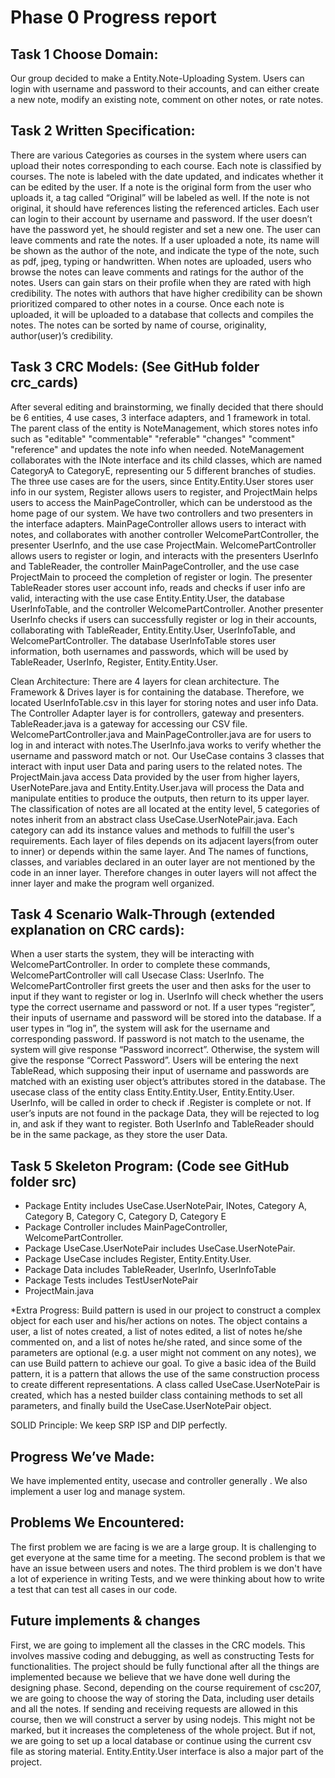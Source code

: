 # Phase 0 Progress report

## Task 1 Choose Domain: 

Our group decided to make a Entity.Note-Uploading System. Users can login with username and password to their accounts, and can either create a new note, modify an existing note, comment on other notes, or rate notes. 

## Task 2 Written Specification:
There are various Categories as courses in the system where users can upload their notes corresponding to each course.  Each note is classified by courses. The note is labeled with the date updated, and indicates whether it can be edited by the user. If a note is the original form from the user who uploads it, a tag called “Original” will be labeled as well. If the note is not original, it should have references listing the referenced articles. Each user can login to their account by username and password. If the user doesn’t have the password yet, he should register and set a new one. The user can leave comments and rate the notes. If a user uploaded a note, its name will be shown as the author of the note, and indicate the type of the note, such as pdf, jpeg, typing or handwritten. When notes are uploaded, users who browse the notes can leave comments and ratings for the author of the notes. Users can gain stars on their profile when they are rated with high credibility. The notes with authors that have higher credibility can be shown prioritized compared to other notes in a course. Once each note is uploaded, it will be uploaded to a database that collects and compiles the notes. The notes can be sorted by name of course, originality, author(user)’s credibility. 


## Task 3 CRC Models: (See GitHub folder crc_cards)

After several editing and brainstorming, we finally decided that there should be 6 entities, 4 use cases, 3 interface adapters, and 1 framework in total. 
The parent class of the entity is NoteManagement, which stores notes info such as "editable" "commentable" "referable" "changes" "comment" "reference" and updates the note info when needed.  NoteManagement collaborates with the INote interface and its child classes, which are named CategoryA to CategoryE, representing our 5 different branches of studies.
The three use cases are for the users, since Entity.Entity.User stores user info in our system, Register allows users to register, and ProjectMain helps users to access the MainPageController, which can be understood as the home page of our system.
We have two controllers and two presenters in the interface adapters. MainPageController allows users to interact with notes, and collaborates with another controller WelcomePartController, the presenter UserInfo, and the use case ProjectMain. WelcomePartController allows users to register or login, and interacts with the presenters UserInfo and TableReader, the controller MainPageController, and the use case ProjectMain to proceed the completion of register or login. The presenter TableReader stores user account info, reads and checks if user info are valid, interacting with the use case Entity.Entity.User, the database UserInfoTable, and the controller WelcomePartController. Another presenter UserInfo checks if users can successfully register or log in their accounts, collaborating with TableReader, Entity.Entity.User, UserInfoTable, and WelcomePartController.
The database UserInfoTable stores user information, both usernames and passwords, which will be used by TableReader, UserInfo, Register, Entity.Entity.User.

Clean Architecture:
There are 4 layers for clean architecture. The Framework & Drives layer is for containing the database. Therefore, we located UserInfoTable.csv in this layer for storing notes and user info Data. The Controller Adapter layer is for controllers, gateway and presenters. TableReader.java is a gateway for accessing our CSV file. WelcomePartController.java and MainPageController.java are for users to log in and interact with notes.The UserInfo.java works to verify whether the username and password match or not. Our UseCase contains 3 classes that interact with input user Data and paring users to the related notes. The ProjectMain.java access Data provided by the user from higher layers,  UserNotePare.java and Entity.Entity.User.java will process the Data and manipulate entities to produce the outputs, then return to its upper layer. The classification of notes are all located at the entity level,  5 categories of notes inherit from an abstract class UseCase.UserNotePair.java. Each category can add its instance values and methods to fulfill the user's requirements. Each layer of files depends on its adjacent layers(from outer to inner) or depends within the same layer. And The names of functions, classes, and variables declared in an outer layer are not mentioned by the code in an inner layer.
 Therefore changes in outer layers will not affect the inner layer and make the program well organized.
 
## Task 4 Scenario Walk-Through (extended explanation on CRC cards):
When a user starts the system, they will be interacting with WelcomePartController. In order to complete these commands, WelcomePartController will call Usecase Class: UserInfo. The WelcomePartController first greets the user and then asks for the user to input if they want to register or log in. UserInfo will check whether the users type the correct username and password or not. If a user types “register”, their inputs of username and password will be stored into the database. If a user types in “log in”, the system will ask for the username and corresponding password. If password is not match to the usename, the system will give response “Password incorrect”. Otherwise, the system will give the response “Correct Password”.
Users will be entering the next TableRead, which supposing their input of username and passwords are matched with an existing user object’s attributes stored in the database. The usecase class of the entity class Entity.Entity.User, Entity.Entity.User. UserInfo, will be called in order to check if .Register is complete or not. If user’s inputs are not found in the package Data, they will be rejected to log in, and ask if they want to register. Both UserInfo and TableReader should be in the same package, as they store the user Data.

## Task 5 Skeleton Program: (Code see GitHub folder src)

- Package Entity includes UseCase.UserNotePair, INotes, Category A, Category B, Category C, Category D, Category E
- Package Controller includes MainPageController, WelcomePartController.
- Package UseCase.UserNotePair includes UseCase.UserNotePair.
- Package UseCase includes Register, Entity.Entity.User.
- Package Data includes TableReader, UserInfo, UserInfoTable
- Package Tests includes TestUserNotePair
- ProjectMain.java

 *Extra Progress:
Build pattern is used in our project to construct a complex object for each user and his/her actions on notes. The object contains a user, a list of notes created, a list of notes edited, a list of notes he/she commented on, and a list of notes he/she rated, and since some of the parameters are optional (e.g. a user might not comment on any notes), we can use Build pattern to achieve our goal. To give a basic idea of the Build pattern, it is a pattern that allows the use of the same construction process to create different representations. A class called UseCase.UserNotePair is created, which has a nested builder class containing methods to set all parameters, and finally build the UseCase.UserNotePair object.

SOLID Principle: We keep SRP ISP and DIP perfectly. 

## Progress We’ve Made:
We have implemented entity, usecase and controller generally . We also implement a user log  and manage system.		
## Problems We Encountered:
The first problem we are facing is we are a large group. It is challenging to get everyone at the same time for a meeting. The second problem is that we have an issue between users and notes. The third problem is we don't have a lot of experience in writing Tests, and we were thinking about how to write a test that can test all cases in our code. 
## Future implements & changes
First, we are going to implement all the classes in the CRC models. This involves massive coding and debugging, as well as constructing Tests for functionalities. The project should be fully functional after all the things are implemented because we believe that we have done well during the designing phase.
Second, depending on the course requirement of csc207, we are going to choose the way of storing the Data, including user details and all the notes. If sending and receiving requests are allowed in this course, then we will construct a server by using nodejs. This might not be marked, but it increases the completeness of the whole project. But if not, we are going to set up a local database or continue using the current csv file as storing material.
Entity.Entity.User interface is also a major part of the project. 




